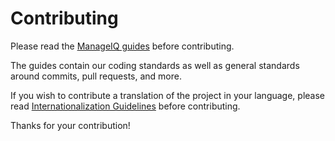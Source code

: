 # Contributing

Please read the [ManageIQ guides](http://github.com/ManageIQ/guides) before contributing.

The guides contain our coding standards as well as general standards around commits, pull requests, and more.

If you wish to contribute a translation of the project in your language, please read [Internationalization Guidelines](https://manageiq.org/documentation/development/i18n) before contributing.

Thanks for your contribution!